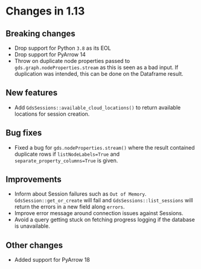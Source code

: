 # Changes in 1.13


## Breaking changes

* Drop support for Python `3.8` as its EOL
* Drop support for PyArrow 14
* Throw on duplicate node properties passed to `gds.graph.nodeProperties.stream` as this is seen as a bad input. If duplication was intended, this can be done on the Dataframe result.


## New features

* Add `GdsSessions::available_cloud_locations()` to return available locations for session creation.


## Bug fixes

* Fixed a bug for `gds.nodeProperties.stream()` where the result contained duplicate rows if `listNodeLabels=True` and `separate_property_columns=True` is given.


## Improvements

* Inform about Session failures such as `Out of Memory`. `GdsSession::get_or_create` will fail and `GdsSessions::list_sessions` will return the errors in a new field along `errors`.
* Improve error message around connection issues against Sessions.
* Avoid a query getting stuck on fetching progress logging if the database is unavailable.


## Other changes

* Added support for PyArrow 18
